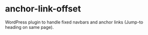 anchor-link-offset
=====================

WordPress plugin to handle fixed navbars and anchor links (Jump-to heading on same page).
